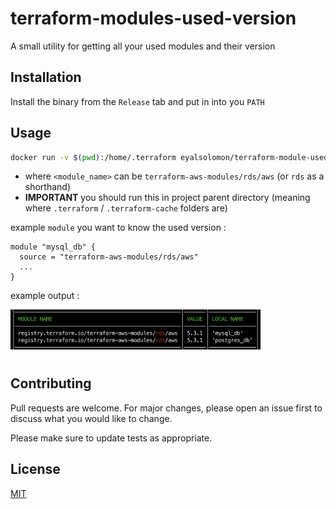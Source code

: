 # terraform-modules-used-version

A small utility for getting all your used modules and their
version

## Installation

Install the binary from the `Release` tab and put in into you `PATH`

## Usage

```bash
docker run -v $(pwd):/home/.terraform eyalsolomon/terraform-module-used-version --module <module_name>
```

- where `<module_name>` can be `terraform-aws-modules/rds/aws`
  (or `rds` as a shorthand)
- **IMPORTANT** you should run this in project parent directory (meaning where `.terraform` / `.terraform-cache` folders are)

example `module` you want to know the used version :

```hcl
module "mysql_db" {
  source = "terraform-aws-modules/rds/aws"
  ...
}
```

example output :

<img src="imgs/example.png" alt="output example" width="400"/>

#

## Contributing

Pull requests are welcome. For major changes, please open an issue first
to discuss what you would like to change.

Please make sure to update tests as appropriate.

## License

[MIT](https://choosealicense.com/licenses/mit/)
